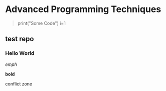 # Advanced Programming Techniques 

>print("Some Code")
>i=1

## test repo

### Hello World

*emph*

**bold**

conflict
zone
